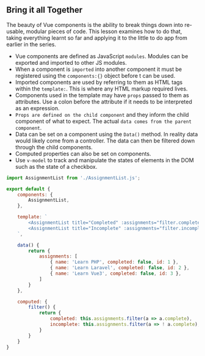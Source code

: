 ## Bring it all Together
The beauty of Vue components is the ability to break things down into re-usable, modular pieces of code. This lesson examines how to do that, taking everything learnt so far and applying it to the little to do app from earlier in the series. 

* Vue components are defined as JavaScript `modules`. Modules can be exported and imported to other JS modules.
* When a component is `imported` into another component it must be registered using the `components:{}` object before t can be used.
* Imported components are used by referring to them as HTML tags within the `template:`. This is where any HTML markup required lives.
* Components used in the template may have `props` passed to them as attributes. Use a colon before the attribute if it needs to be interpreted as an expression.
* `Props are defined on the child component` and they inform the child component of what to expect. The actual `data comes from the parent component`.
* Data can be set on a component using the `Data()` method. In reality data would likely come from a controller. The data can then be filtered down through the child components.
* Computed properties can also be set on components.
* Use `v-model` to track and manipulate the states of elements in the DOM such as the state of a checkbox.

```js
import AssignmentList from './AssignmentList.js';

export default {
    components: {
        AssignmentList,
    },

    template: `
        <AssignmentList title="Completed" :assignments="filter.completed"></AssignmentList>
        <AssignmentList title="Incomplete" :assignments="filter.incomplete"></AssignmentList>
    `,

    data() {
        return {
            assignments: [
                { name: 'Learn PHP', completed: false, id: 1 },
                { name: 'Learn Laravel', completed: false, id: 2 },
                { name: 'Learn Vue3', completed: false, id: 3 },
            ]
        }
    },

    computed: {
        filter() {
            return {
                completed: this.assignments.filter(a => a.complete),
                incomplete: this.assignments.filter(a => ! a.complete),
            }
        }
    }
}
```